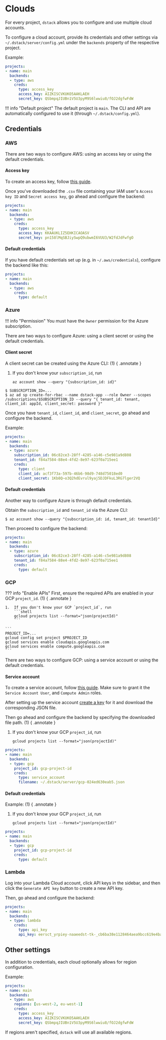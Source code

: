 # Clouds

For every project, `dstack` allows you to configure and use multiple cloud accounts. 

To configure a cloud account, provide its credentials and other settings via `~/.dstack/server/config.yml`
under the `backends` property of the respective project.

Example:

<div editor-title=".dstack/server/config.yml">

```yaml
projects:
- name: main
  backends:
  - type: aws
    creds:
      type: access_key
      access_key: AIZKISCVKUKO5AAKLAEH
      secret_key: QSbmpqJIUBn1V5U3pyM9S6lwwiu8/fOJ2dgfwFdW
```

</div>

!!! info "Default project"
    The default project is `main`. The CLI and API are automatically configured to use it (through `~/.dstack/config.yml`).

[//]: # (If you run the `dstack` server without creating `~/.dstack/server/config.yml`, `dstack` will attempt to automatically detect the)
[//]: # (default credentials for AWS, GCP, and Azure and create the configuration.)

## Credentials

### AWS

[//]: # (TODO: Permissions)

There are two ways to configure AWS: using an access key or using the default credentials.

#### Access key

To create an access key, follow [this guide](https://docs.aws.amazon.com/cli/latest/userguide/cli-authentication-user.html#cli-authentication-user-get). 

Once you've downloaded the `.csv` file containing your IAM user's `Access key ID` and `Secret access key`,
go ahead and configure the backend:

<div editor-title=".dstack/server/config.yml">

```yaml
projects:
- name: main
  backends:
  - type: aws
    creds:
      type: access_key
      access_key: KKAAUKLIZ5EHKICAOASV
      secret_key: pn158lMqSBJiySwpQ9ubwmI6VUU3/W2fdJdFwfgO
```

</div>

#### Default credentials

If you have default credentials set up (e.g. in `~/.aws/credentials`), configure the backend like this:

<div editor-title=".dstack/server/config.yml">

```yaml
projects:
- name: main
  backends:
  - type: aws
    creds:
      type: default
```

</div>

### Azure

!!! info "Permission"
    You must have the `Owner` permission for the Azure subscription.

There are two ways to configure Azure: using a client secret or using the default credentials.

#### Client secret

A client secret can be created using the Azure CLI: (1)
{ .annotate } 

1.  If you don't know your `subscription_id`, run 
    ```shell
    az account show --query "{subscription_id: id}"
    ```  

<div class="termy">

```shell
$ SUBSCRIPTION_ID=...
$ az ad sp create-for-rbac --name dstack-app --role Owner --scopes /subscriptions/$SUBSCRIPTION_ID --query "{ tenant_id: tenant, client_id: appId, client_secret: password }"
```

</div>

Once you have `tenant_id`, `client_id`, and `client_secret`, go ahead and configure the backend.

Example:

<div editor-title=".dstack/server/config.yml">

```yaml
projects:
- name: main
  backends:
  - type: azure
    subscription_id: 06c82ce3-28ff-4285-a146-c5e981a9d808
    tenant_id: f84a7584-88e4-4fd2-8e97-623f0a715ee1
    creds:
      type: client
      client_id: acf3f73a-597b-46b6-98d9-748d75018ed0
      client_secret: 1Kb8Q~o3Q2hdEvrul9yaj5DJDFkuL3RG7lger2VQ
```

</div>

#### Default credentials

Another way to configure Azure is through default credentials.

Obtain the `subscription_id` and `tenant_id` via the Azure CLI:

<div class="termy">

```shell
$ az account show --query "{subscription_id: id, tenant_id: tenantId}"
```

</div>

Then proceed to configure the backend:

<div editor-title=".dstack/server/config.yml">

```yaml
projects:
- name: main
  backends:
  - type: azure
    subscription_id: 06c82ce3-28ff-4285-a146-c5e981a9d808
    tenant_id: f84a7584-88e4-4fd2-8e97-623f0a715ee1
    creds:
      type: default
```

</div>

### GCP

??? info "Enable APIs"
    First, ensure the required APIs are enabled in your GCP `project_id`. (1)
    { .annotate } 

    1.  If you don't know your GCP `project_id`, run 
        ```shell
        gcloud projects list --format="json(projectId)"
        ```  

    ```
    PROJECT_ID=...
    gcloud config set project $PROJECT_ID
    gcloud services enable cloudapis.googleapis.com
    gcloud services enable compute.googleapis.com 
    ```

There are two ways to configure GCP: using a service account or using the default credentials.

#### Service account

To create a service account, follow [this guide](https://cloud.google.com/iam/docs/service-accounts-create).
Make sure to grant it the `Service Account User`, and `Compute Admin` roles.

After setting up the service account [create a key](https://cloud.google.com/iam/docs/keys-create-delete) for it 
and download the corresponding JSON file.

Then go ahead and configure the backend by specifying the downloaded file path. (1) 
{ .annotate }

1.  If you don't know your GCP `project_id`, run 
    ```shell
    gcloud projects list --format="json(projectId)"
    ```

<div editor-title=".dstack/server/config.yml">

```yaml
projects:
- name: main
  backends:
  - type: gcp
    project_id: gcp-project-id
    creds:
      type: service_account
      filename: ~/.dstack/server/gcp-024ed630eab5.json
```

</div>

#### Default credentials

Example: (1) 
{ .annotate }

1.  If you don't know your GCP `project_id`, run 
    ```shell
    gcloud projects list --format="json(projectId)"
    ```

<div editor-title=".dstack/server/config.yml">

```yaml
projects:
- name: main
  backends:
  - type: gcp
    project_id: gcp-project-id
    creds:
      type: default
```

</div>

### Lambda

Log into your Lambda Cloud account, click API keys in the sidebar, and then click the `Generate API key`
button to create a new API key.

Then, go ahead and configure the backend:

<div editor-title=".dstack/server/config.yml">

```yaml
projects:
- name: main
  backends:
  - type: lambda
    creds:
      type: api_key
      api_key: eersct_yrpiey-naaeedst-tk-_cb6ba38e1128464aea9bcc619e4ba2a5.iijPMi07obgt6TZ87v5qAEj61RVxhd0p
```

</div>

## Other settings

In addition to credentials, each cloud optionally allows for region configuration.

Example:

<div editor-title=".dstack/server/config.yml">

```yaml
projects:
- name: main
  backends:
  - type: aws
    regions: [us-west-2, eu-west-1]
    creds:
      type: access_key
      access_key: AIZKISCVKUKO5AAKLAEH
      secret_key: QSbmpqJIUBn1V5U3pyM9S6lwwiu8/fOJ2dgfwFdW
```

</div>

If regions aren't specified, `dstack` will use all available regions.
